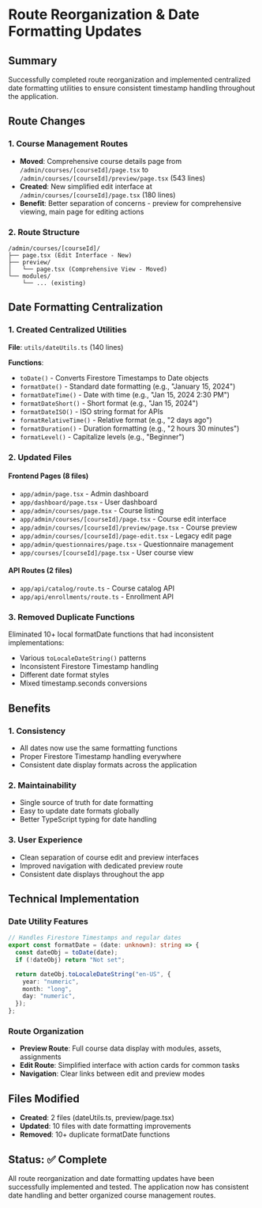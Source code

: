 # Route Reorganization & Date Formatting Updates

## Summary

Successfully completed route reorganization and implemented centralized date formatting utilities to ensure consistent timestamp handling throughout the application.

## Route Changes

### 1. Course Management Routes

- **Moved**: Comprehensive course details page from `/admin/courses/[courseId]/page.tsx` to `/admin/courses/[courseId]/preview/page.tsx` (543 lines)
- **Created**: New simplified edit interface at `/admin/courses/[courseId]/page.tsx` (180 lines)
- **Benefit**: Better separation of concerns - preview for comprehensive viewing, main page for editing actions

### 2. Route Structure

```
/admin/courses/[courseId]/
├── page.tsx (Edit Interface - New)
├── preview/
│   └── page.tsx (Comprehensive View - Moved)
└── modules/
    └── ... (existing)
```

## Date Formatting Centralization

### 1. Created Centralized Utilities

**File**: `utils/dateUtils.ts` (140 lines)

**Functions**:

- `toDate()` - Converts Firestore Timestamps to Date objects
- `formatDate()` - Standard date formatting (e.g., "January 15, 2024")
- `formatDateTime()` - Date with time (e.g., "Jan 15, 2024 2:30 PM")
- `formatDateShort()` - Short format (e.g., "Jan 15, 2024")
- `formatDateISO()` - ISO string format for APIs
- `formatRelativeTime()` - Relative format (e.g., "2 days ago")
- `formatDuration()` - Duration formatting (e.g., "2 hours 30 minutes")
- `formatLevel()` - Capitalize levels (e.g., "Beginner")

### 2. Updated Files

#### Frontend Pages (8 files)

- `app/admin/page.tsx` - Admin dashboard
- `app/dashboard/page.tsx` - User dashboard
- `app/admin/courses/page.tsx` - Course listing
- `app/admin/courses/[courseId]/page.tsx` - Course edit interface
- `app/admin/courses/[courseId]/preview/page.tsx` - Course preview
- `app/admin/courses/[courseId]/page-edit.tsx` - Legacy edit page
- `app/admin/questionnaires/page.tsx` - Questionnaire management
- `app/courses/[courseId]/page.tsx` - User course view

#### API Routes (2 files)

- `app/api/catalog/route.ts` - Course catalog API
- `app/api/enrollments/route.ts` - Enrollment API

### 3. Removed Duplicate Functions

Eliminated 10+ local formatDate functions that had inconsistent implementations:

- Various `toLocaleDateString()` patterns
- Inconsistent Firestore Timestamp handling
- Different date format styles
- Mixed timestamp.seconds conversions

## Benefits

### 1. Consistency

- All dates now use the same formatting functions
- Proper Firestore Timestamp handling everywhere
- Consistent date display formats across the application

### 2. Maintainability

- Single source of truth for date formatting
- Easy to update date formats globally
- Better TypeScript typing for date handling

### 3. User Experience

- Clean separation of course edit and preview interfaces
- Improved navigation with dedicated preview route
- Consistent date displays throughout the app

## Technical Implementation

### Date Utility Features

```typescript
// Handles Firestore Timestamps and regular dates
export const formatDate = (date: unknown): string => {
  const dateObj = toDate(date);
  if (!dateObj) return "Not set";

  return dateObj.toLocaleDateString("en-US", {
    year: "numeric",
    month: "long",
    day: "numeric",
  });
};
```

### Route Organization

- **Preview Route**: Full course data display with modules, assets, assignments
- **Edit Route**: Simplified interface with action cards for common tasks
- **Navigation**: Clear links between edit and preview modes

## Files Modified

- **Created**: 2 files (dateUtils.ts, preview/page.tsx)
- **Updated**: 10 files with date formatting improvements
- **Removed**: 10+ duplicate formatDate functions

## Status: ✅ Complete

All route reorganization and date formatting updates have been successfully implemented and tested. The application now has consistent date handling and better organized course management routes.
